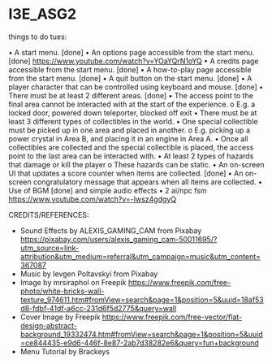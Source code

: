 # I3E_ASG2






things to do tues:

• A start menu. [done]
• An options page accessible from the start menu. [done] 
https://www.youtube.com/watch?v=YOaYQrN1oYQ
• A credits page accessible from the start menu. [done]
• A how-to-play page accessible from the start menu. [done]
• A quit button on the start menu. [done]
• A player character that can be controlled using keyboard and mouse. [done]
• There must be at least 2 different areas. [done]
• The access point to the final area cannot be interacted with at the start of the 
experience. 
o E.g. a locked door, powered down teleporter, blocked off exit 
• There must be at least 3 different types of collectibles in the world. 
• One special collectible must be picked up in one area and placed in another. 
o E.g. picking up a power crystal in Area B, and placing it in an engine in 
Area A. 
• Once all collectibles are collected and the special collectible is placed, the 
access point to the last area can be interacted with. 
• At least 2 types of hazards that damage or kill the player 
o These hazards can be static. 
• An on-screen UI that updates a score counter when items are collected. [done]
• An on-screen congratulatory message that appears when all items are collected. 
• Use of BGM [done] and simple audio effects 
• 2 ai/npc fsm 
https://www.youtube.com/watch?v=-Iwsz4gdgyQ







CREDITS/REFERENCES:
- Sound Effects by ALEXIS_GAMING_CAM from Pixabay
https://pixabay.com/users/alexis_gaming_cam-50011695/?utm_source=link-attribution&utm_medium=referral&utm_campaign=music&utm_content=367087
- Music by Ievgen Poltavskyi from Pixabay
- Image by mrsiraphol on Freepik https://www.freepik.com/free-photo/white-bricks-wall-texture_974611.htm#fromView=search&page=1&position=5&uuid=18af53d8-fdbf-41df-a6cc-231d6f5d2775&query=wall
- Cover Image by Freepik https://www.freepik.com/free-vector/flat-design-abstract-background_19332474.htm#fromView=search&page=1&position=5&uuid=ce844435-e9d6-446f-8e87-2ab7d38282e6&query=fun+background
- Menu Tutorial by Brackeys